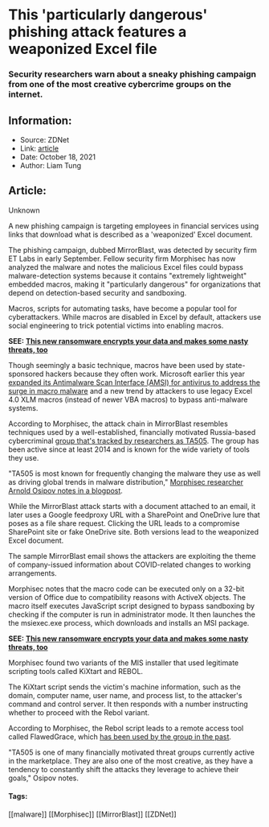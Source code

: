 # This 'particularly dangerous' phishing attack features a weaponized Excel file
### Security researchers warn about a sneaky phishing campaign from one of the most creative cybercrime groups on the internet.

## Information:
+ Source: ZDNet
+ Link: [article](https://www.zdnet.com/article/this-particularly-dangerous-phishing-attack-features-a-weaponized-excel-file/)
+ Date: October 18, 2021
+ Author: Liam Tung


## Article:
Unknown

A new phishing campaign is targeting employees in financial services using links that download what is described as a 'weaponized' Excel document. 

The phishing campaign, dubbed MirrorBlast, was detected by security firm ET Labs in early September. Fellow security firm Morphisec has now analyzed the malware and notes the malicious Excel files could bypass malware-detection systems because it contains "extremely lightweight" embedded macros, making it "particularly dangerous" for organizations that depend on detection-based security and sandboxing. 


Macros, scripts for automating tasks, have become a popular tool for cyberattackers. While macros are disabled in Excel by default, attackers use social engineering to trick potential victims into enabling macros. 

**SEE:** [**This new ransomware encrypts your data and makes some nasty threats, too**](https://www.zdnet.com/article/this-new-ransomware-encrypts-your-data-and-makes-some-nasty-threats-too/)

Though seemingly a basic technique, macros have been used by state-sponsored hackers because they often work. Microsoft earlier this year [expanded its Antimalware Scan Interface (AMSI) for antivirus to address the surge in macro malware](https://www.zdnet.com/article/microsoft-were-cracking-down-on-malware-that-uses-excel-macros/) and a new trend by attackers to use legacy Excel 4.0 XLM macros (instead of newer VBA macros) to bypass anti-malware systems.    

According to Morphisec, the attack chain in MirrorBlast resembles techniques used by a well-established, financially motivated Russia-based cybercriminal [group that's tracked by researchers as TA505](https://www.zdnet.com/article/this-hacking-gang-just-switched-its-malware-attacks-to-a-new-target/). The group has been active since at least 2014 and is known for the wide variety of tools they use. 

"TA505 is most known for frequently changing the malware they use as well as driving global trends in malware distribution," [Morphisec researcher Arnold Osipov notes in a blogpost](https://blog.morphisec.com/explosive-new-mirrorblast-campaign-targets-financial-companies). 






While the MirrorBlast attack starts with a document attached to an email, it later uses a Google feedproxy URL with a SharePoint and OneDrive lure that poses as a file share request. Clicking the URL leads to a compromise SharePoint site or fake OneDrive site. Both versions lead to the weaponized Excel document.  

The sample MirrorBlast email shows the attackers are exploiting the theme of company-issued information about COVID-related changes to working arrangements. 


Morphisec notes that the macro code can be executed only on a 32-bit version of Office due to compatibility reasons with ActiveX objects. The macro itself executes JavaScript script designed to bypass sandboxing by checking if the computer is run in administrator mode. It then launches the the msiexec.exe process, which downloads and installs an MSI package. 

**SEE:** [**This new ransomware encrypts your data and makes some nasty threats, too**](https://www.zdnet.com/article/this-new-ransomware-encrypts-your-data-and-makes-some-nasty-threats-too/)

Morphisec found two variants of the MIS installer that used legitimate scripting tools called KiXtart and REBOL. 

The KiXtart script sends the victim's machine information, such as the domain, computer name, user name, and process list, to the attacker's command and control server. It then responds with a number instructing whether to proceed with the Rebol variant. 

According to Morphisec, the Rebol script leads to a remote access tool called FlawedGrace, which [has been used by the group in the past](https://www.zdnet.com/article/this-trojan-attack-adds-a-backdoor-to-your-windows-pc-to-steal-data/).

"TA505 is one of many financially motivated threat groups currently active in the marketplace. They are also one of the most creative, as they have a tendency to constantly shift the attacks they leverage to achieve their goals," Osipov notes.  





#### Tags:
[[malware]] [[Morphisec]] [[MirrorBlast]] [[ZDNet]]
